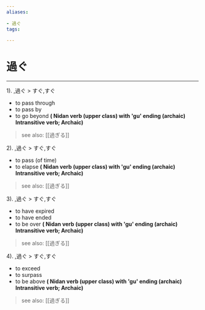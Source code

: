 ```yaml
---
aliases:
    
- 過ぐ
tags:
    
---
```


# 過ぐ
---
1).
,過ぐ > すぐ,すぐ

- to pass through
- to pass by
- to go beyond
**( Nidan verb (upper class) with 'gu' ending (archaic) Intransitive verb; Archaic)**
> see also:  [[過ぎる]]
            
2).
,過ぐ > すぐ,すぐ

- to pass (of time)
- to elapse
**( Nidan verb (upper class) with 'gu' ending (archaic) Intransitive verb; Archaic)**
> see also:  [[過ぎる]]
            
3).
,過ぐ > すぐ,すぐ

- to have expired
- to have ended
- to be over
**( Nidan verb (upper class) with 'gu' ending (archaic) Intransitive verb; Archaic)**
> see also:  [[過ぎる]]
            
4).
,過ぐ > すぐ,すぐ

- to exceed
- to surpass
- to be above
**( Nidan verb (upper class) with 'gu' ending (archaic) Intransitive verb; Archaic)**
> see also:  [[過ぎる]]
            
